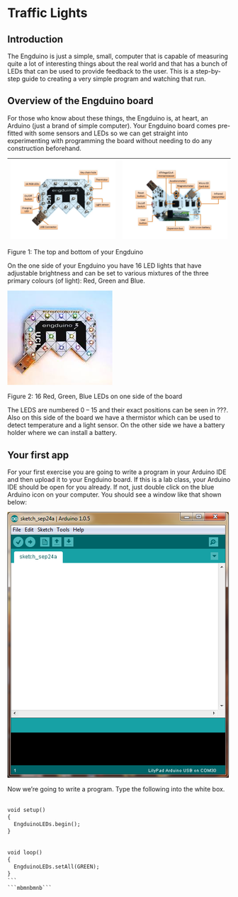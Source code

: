# Traffic Lights

## Introduction
The Engduino is just a simple, small, computer that is capable of measuring quite a lot of interesting things about the real world and that has a bunch of LEDs that can be used to provide feedback to the user. This is a step-by-step guide to creating a very simple program and watching that run. 


## Overview of the Engduino board
For those who know about these things, the Engduino is, at heart, an Arduino (just a brand of simple computer). Your Engduino board comes pre-fitted with some sensors and LEDs so we can get straight into experimenting with programming the board without needing to do any construction beforehand.


| ![Front ](front.JPG) | ![Back](back.JPG)|
|---|---|

Figure 1: The top and bottom of your Engduino
 

On the one side of your Engduino you have 16 LED lights that have adjustable brightness and can be set to various mixtures of the three primary colours (of light): Red, Green and Blue.
 

![](engduino.jpg)


Figure 2:  16 Red, Green, Blue LEDs on one side of the board


The LEDS are numbered 0 – 15 and their exact positions can be seen in ???. Also on this side of the board we have a thermistor which can be used to detect temperature and a light sensor. On the other side we have a battery holder where we can install a battery. 

## Your first app
For your first exercise you are going to write a program in your Arduino IDE and then upload it to your Engduino board. If this is a lab class, your Arduino IDE should be open for you already. If not, just double click on the blue Arduino icon on your computer. You should see a window like that shown below:



![](ide.png)

Now we’re going to write a program. Type the following into the white box. 

````#include  <EngduinoLEDs.h>

void setup()
{
  EngduinoLEDs.begin();
}


void loop()
{
  EngduinoLEDs.setAll(GREEN);
}
```
```mbmnbmnb```


